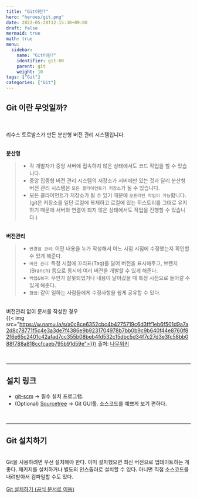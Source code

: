 ```yaml
---
title: "Git이란?"
hero: "heroes/git.png"
date: 2022-05-20T12:15:30+09:00
draft: false
mermaid: true
math: true
menu:
  sidebar:
    name: "Git이란?"
    identifier: git-00
    parent: git
    weight: 10
tags: ["Git"]
categories: ["Git"]
---
```


## Git 이란 무엇일까?

&nbsp;

리수스 토르발스가 만든 분산형 버전 관리 시스템입니다.

\
**분산형**
> - 각 개발자가 중앙 서버에 접속하지 않은 상태에서도 코드 작업을 할 수 있습니다.
> - 중앙 집중형 버전 관리 시스템의 저장소가 서버에만 있는 것과 달리 분산형 버전 관리 시스템은 `모든 클라이언트가 저장소`가 될 수 있습니다.
> - 모든 클라이언트가 저장소가 될 수 있기 때문에 `오프라인 작업이 가능`합니다. (git은 저장소를 일단 로컬에 복제하고 로컬에 있는 히스토리를 그대로 유지하기 때문에 서버와 연결이 되지 않은 상태에서도 작업을 진행할 수 있습니다.)

\
**버전관리**
> - `변경점 관리`: 어떤 내용을 누가 작성해서 어느 시점 시점에 수정했는지 확인할 수 있게 해준다.
> - `버전 관리`: 특정 시점에 꼬리표(Tag)를 달어 버전을 표시해주고, 브랜치(Branch) 등으로 동시에 여러 버전을 개발할 수 있게 해준다.
> - `백업&복구`: 무언가 잘못되었거나 내용이 날아갔을 때 특정 시점으로 돌아갈 수 있게 해준다.
> - `협업`: 같이 일하는 사람들에게 수정사항을 쉽게 공유할 수 있다.

\
버전관리 없이 문서를 작성한 경우\
{{< img src="https://w.namu.la/s/a0c8ce6352cbc4b4275719c6d3fff1eb6f501d9a7a2d8c78771f5c4e3a3de7f4386e9b9231704978b7bb0b9c9b640f44e8760f82f6e65c2401c42afad7cc355b08beb4fd532c15dbc5d34f7c27d3e3fc58bb088f788a818ccfcaeb795b91d59e">}}\
출처: [나무위키](https://namu.wiki/w/%EB%B2%84%EC%A0%84%20%EA%B4%80%EB%A6%AC%20%EC%8B%9C%EC%8A%A4%ED%85%9C)

&nbsp;

---

## 설치 링크

* [git-scm](https://git-scm.com/) &rarr; 필수 설치 프로그램.
* (Optional) [Sourcetree](https://www.sourcetreeapp.com/) &rarr; Git GUI툴. 소스코드를 예쁘게 보기 편하다.
 
&nbsp;

---

## Git 설치하기

\
Git을 사용하려면 우선 설치해야 한다. 이미 설치했으면 최신 버전으로 업데이트하는 게 좋다. 패키지를 설치하거나 별도의 인스톨러로 설치할 수 있다. 아니면 직접 소스코드를 내려받아서 컴파일할 수도 있다.

[Git 설치하기 (공식 문서로 이동)](https://git-scm.com/book/ko/v2/%EC%8B%9C%EC%9E%91%ED%95%98%EA%B8%B0-Git-%EC%84%A4%EC%B9%98)